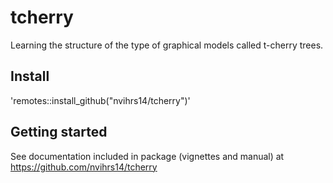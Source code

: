 # tcherry

Learning the structure of the type of graphical models called t-cherry trees.

## Install
'remotes::install_github("nvihrs14/tcherry")'

## Getting started

See documentation included in package (vignettes and manual) at <https://github.com/nvihrs14/tcherry>

